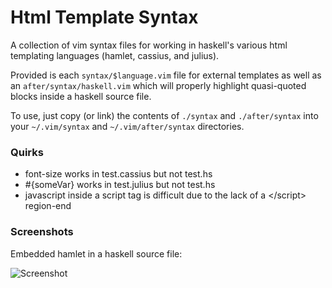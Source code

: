 # Html Template Syntax

A collection of vim syntax files for working in haskell's various html 
templating languages (hamlet, cassius, and julius).

Provided is each `syntax/$language.vim` file for external templates as 
well as an `after/syntax/haskell.vim` which will properly highlight 
quasi-quoted blocks inside a haskell source file.

To use, just copy (or link) the contents of `./syntax` and 
`./after/syntax` into your `~/.vim/syntax` and `~/.vim/after/syntax` 
directories.

### Quirks

* font-size works in test.cassius but not test.hs
* #{someVar} works in test.julius but not test.hs
* javascript inside a script tag is difficult due to the lack of a 
  \</script> region-end

### Screenshots

Embedded hamlet in a haskell source file:

![Screenshot](http://pbrisbin.com/static/fileshare/hamlet.png)
